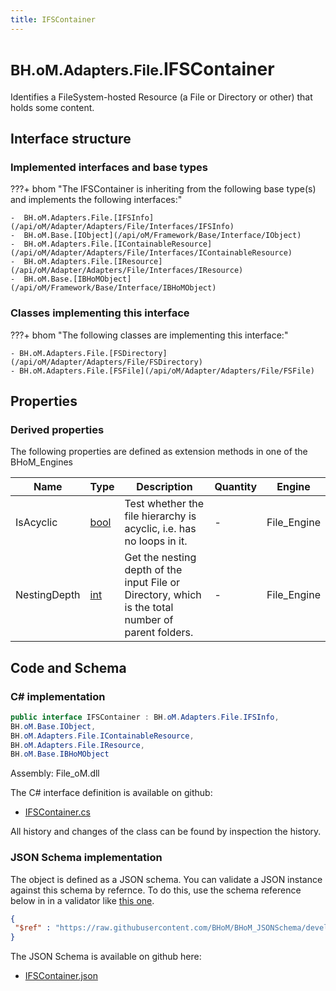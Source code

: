 ```yaml
---
title: IFSContainer
---
```


# <small>BH.oM.Adapters.File.</small>**IFSContainer**

Identifies a FileSystem-hosted Resource (a File or Directory or other) that holds some content.

## Interface structure

### Implemented interfaces and base types

???+ bhom "The IFSContainer is inheriting from the following base type(s) and implements the following interfaces:"

    -  BH.oM.Adapters.File.[IFSInfo](/api/oM/Adapter/Adapters/File/Interfaces/IFSInfo)
    -  BH.oM.Base.[IObject](/api/oM/Framework/Base/Interface/IObject)
    -  BH.oM.Adapters.File.[IContainableResource](/api/oM/Adapter/Adapters/File/Interfaces/IContainableResource)
    -  BH.oM.Adapters.File.[IResource](/api/oM/Adapter/Adapters/File/Interfaces/IResource)
    -  BH.oM.Base.[IBHoMObject](/api/oM/Framework/Base/Interface/IBHoMObject)


### Classes implementing this interface

???+ bhom "The following classes are implementing this interface:"

    - BH.oM.Adapters.File.[FSDirectory](/api/oM/Adapter/Adapters/File/FSDirectory)
    - BH.oM.Adapters.File.[FSFile](/api/oM/Adapter/Adapters/File/FSFile)


## Properties

### Derived properties

The following properties are defined as extension methods in one of the BHoM_Engines

| Name             | Type             | Description      | Quantity         | Engine           |
|------------------|------------------|------------------|------------------|------------------|
| IsAcyclic | [bool](https://learn.microsoft.com/en-us/dotnet/api/System.Boolean?view=netstandard-2.0) | Test whether the file hierarchy is acyclic, i.e. has no loops in it. | - | File_Engine |
| NestingDepth | [int](https://learn.microsoft.com/en-us/dotnet/api/System.Int32?view=netstandard-2.0) | Get the nesting depth of the input File or Directory, which is the total number of parent folders. | - | File_Engine |


## Code and Schema

### C# implementation

``` C# title="C#"
public interface IFSContainer : BH.oM.Adapters.File.IFSInfo,
BH.oM.Base.IObject,
BH.oM.Adapters.File.IContainableResource,
BH.oM.Adapters.File.IResource,
BH.oM.Base.IBHoMObject
```

Assembly: File_oM.dll

The C# interface definition is available on github:

- [IFSContainer.cs](https://github.com/BHoM/File_Toolkit/blob/develop/File_oM/Interfaces\IFSContainer.cs)

All history and changes of the class can be found by inspection the history.
### JSON Schema implementation

The object is defined as a JSON schema. You can validate a JSON instance against this schema by refernce. To do this, use the schema reference below in in a validator like [this one](https://www.jsonschemavalidator.net/).

``` json title="JSON Schema"
{
 "$ref" : "https://raw.githubusercontent.com/BHoM/BHoM_JSONSchema/develop/File_oM/IFSContainer.json"
}
```

The JSON Schema is available on github here:

- [IFSContainer.json](https://github.com/BHoM/BHoM_JSONSchema/blob/develop/File_oM/IFSContainer.json)
